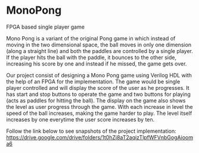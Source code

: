 # MonoPong
FPGA based single player game

Mono Pong is a variant of the original Pong game in which instead of moving in the two dimensional space, the ball moves in only one 
dimension (along a straight line) and both the paddles are controlled by a single player. If the player hits the ball with the paddle,
it bounces to the other side, increasing his score by one and instead if he missed, the game gets over.  

Our project consist of designing a Mono Pong game using Verilog HDL with the help of an FPGA for the implementation. The game would be 
single player controlled and will display the score of the user as he progresses. It has start and stop buttons to operate the game and 
two buttons for playing (acts as paddles for hitting the ball). The display on the game also shows the level as user progress through the 
game. With each increase in level the speed of the ball increases, making the game harder to play. The level itself increases by one 
everytime the user score increases by ten. 


Follow the link below to see snapshots of the project implementation:
https://drive.google.com/drive/folders/1t0hZj8aT2aqizTlpfWFVnbGogAiooma6
